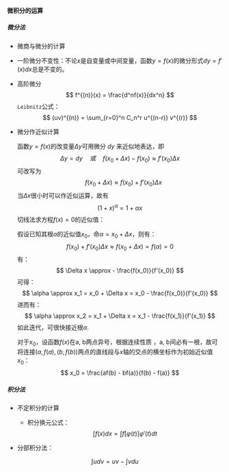 #### 微积分的运算

##### 微分法

- 微商与微分的计算
  
- 一阶微分不变性：不论$x$是自变量或中间变量，函数$y = f(x)$的微分形式$dy = f'(x)dx$总是不变的。
  
- 高阶微分
  $$
  f^{(n)}(x) = \frac{d^nf(x)}{dx^n}
  $$
  `Leibnitz`公式：
  $$
  (uv)^{(n)} = \sum_{r=0}^n C_n^r u^{(n-r)} v^{(r)}
  $$

- 微分作近似计算

  函数$y = f(x)$的改变量$\Delta y$可用微分 $dy$ 来近似地表达，即
  $$
  \Delta y = dy \quad 或 \quad f(x_0 + \Delta x) - f(x_0) \approx f'(x_0)\Delta x
  $$
  可改写为
  $$
  \quad f(x_0 + \Delta x) \approx f(x_0) + f'(x_0)\Delta x
  $$
  当$\Delta x$很小时可以作近似运算，故有
  $$
  (1 + x)^\alpha = 1 + \alpha x
  $$
  切线法求方程$f(x) = 0$的近似值：

  假设已知其根$\alpha$的近似值$x_0$，命$\alpha = x_0 + \Delta x$，则有：
  $$
  f(x_0) + f'(x_0)\Delta x \approx f(x_0 + \Delta x) = f(\alpha) = 0
  $$
  有：
  $$
  \Delta x \approx - \frac{f(x_0)}{f'(x_0)}
  $$
  可得：
  $$
  \alpha \approx x_1 = x_0 + \Delta x = x_0 - \frac{f(x_0)}{f'(x_0)}
  $$
  进而有：
  $$
  \alpha \approx x_2 = x_1 + \Delta x = x_1 - \frac{f(x_1)}{f'(x_1)}
  $$
  如此迭代，可很快接近根$\alpha$.

  对于$x_0$，设函数$f(x)$在a, b两点异号，根据连续性质 ，a, b间必有一根，故可将连接$(a, f(a), (b, f(b))$两点的直线段与$x$轴的交点的横坐标作为初始近似值$x_0$：
  $$
  x_0 = \frac{af(b) - bf(a)}{f(b) - f(a)}
  $$

##### 积分法

- 不定积分的计算

  - 积分换元公式：
    $$
    \int f(x)dx = \int f[\varphi(t)]\varphi'(t)dt
    $$
    
- 分部积分法：

$$
\int u dv = uv - \int vdu
$$

